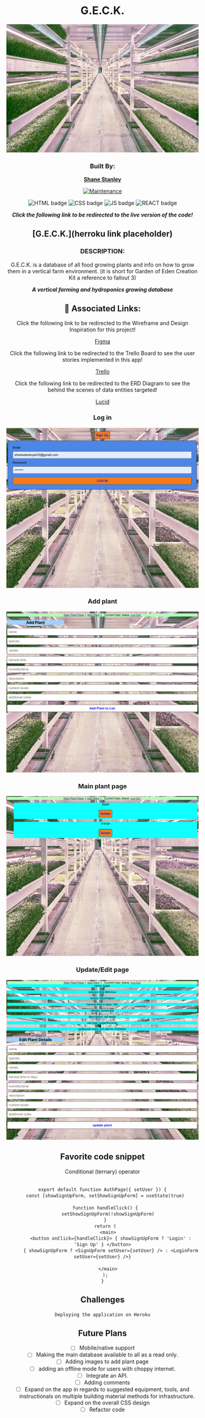 <div align="center">

# G.E.C.K.
![header](https://raw.githubusercontent.com/shanestanley33/geck/main/src/UK_Growing-Underground-scaled.jpg)

### Built By:

**[Shane Stanley](https://www.linkedin.com/in/shane-stanley-059127213/)**

[![Maintenance](https://img.shields.io/badge/Maintained%3F-yes-green.svg)](https://GitHub.com/Naereen/StrapDown.js/graphs/commit-activity)

![HTML badge](https://img.shields.io/badge/HTML5-E34F26?style=for-the-badge&logo=html5&logoColor=white)
![CSS badge](https://img.shields.io/badge/CSS3-1572B6?style=for-the-badge&logo=css3&logoColor=white)
![JS badge](https://img.shields.io/badge/JavaScript-323330?style=for-the-badge&logo=javascript&logoColor=F7DF1E)
![REACT badge](https://img.shields.io/badge/REACT-blue)

**_Click the following link to be redirected to the live version of the code!_**

## [G.E.C.K.](herroku link placeholder)

### DESCRIPTION: 

G.E.C.K. is a database of all food growing plants and info on how to grow them in a vertical farm environment. (it is short for Garden of Eden Creation Kit a reference to fallout 3)

**_A vertical farming and hydroponics growing database_**

## :link: Associated Links:

Click the following link to be redirected to the Wireframe and Design Inspiration for this project! 

[Figma](https://www.figma.com/file/hIQHe1pcJe9WgX77OHx2PE/G.E.C.K.-Wireframe?type=design&node-id=0%3A1&mode=design&t=nZOMCGbNsdRrDrNc-1)

Click the following link to be redirected to the Trello Board to see the user stories implemented in this app! 

[Trello](https://trello.com/b/6XxfTDWT/geck)

Click the following link to be redirected to the ERD Diagram to see the behind the scenes of data entities targeted! 

[Lucid](https://lucid.app/lucidchart/c579852a-edf8-45a5-8f15-3c03da5e7504/edit?viewport_loc=660%2C-909%2C1516%2C1113%2C0_0&invitationId=inv_c449b798-9548-4cc5-84d8-121f9f4d98ed)

### Log in

![login](https://raw.githubusercontent.com/shanestanley33/geck/main/src/Screenshot-login.png)

### Add plant

![add](https://raw.githubusercontent.com/shanestanley33/geck/main/src/Screenshot-addplant.png)

### Main plant page

![main](https://raw.githubusercontent.com/shanestanley33/geck/main/src/Screenshot-mainplantpage.png)

### Update/Edit page

![update details](https://raw.githubusercontent.com/shanestanley33/geck/main/src/Screenshot_update%3Adetailpage.png)

## Favorite code snippet
Conditional (ternary) operator
```

export default function AuthPage({ setUser }) {
  const [showSignUpForm, setShowSignUpForm] = useState(true)

  function handleClick() {
    setShowSignUpForm(!showSignUpForm)
  }
  return (
    <main>
      <button onClick={handleClick}> { showSignUpForm ? 'Login' : 'Sign Up' } </button>
      { showSignUpForm ? <SignUpForm setUser={setUser} /> : <LoginForm setUser={setUser} />}
    
    </main>
  );
}

```

## Challenges 
    Deploying the application on Heroku


## Future Plans
- [ ] Mobile/native support
- [ ] Making the main database available to all as a read only.
- [ ] Adding images to add plant page
- [ ] adding an offline mode for users with choppy internet.
- [ ] Integrate an API.
- [ ] Adding comments
- [ ] Expand on the app in regards to suggested equipment, tools, and instructionals on multiple building material methods for infrastructure.
- [ ] Expand on the overall CSS design
- [ ] Refactor code 
